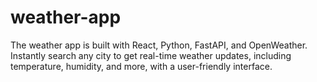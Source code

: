 # weather-app
The weather app is built with React, Python, FastAPI, and OpenWeather. Instantly search any city to get real-time weather updates, including temperature, humidity, and more, with a user-friendly interface. 

